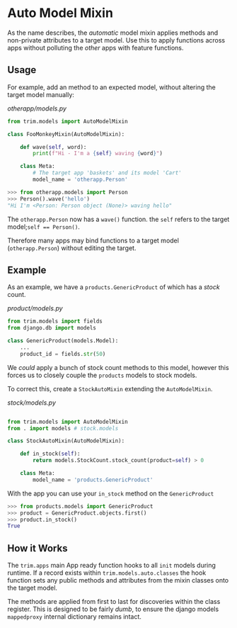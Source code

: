 # Auto Model Mixin

As the name describes, the _automatic_ model mixin applies methods and non-private attributes to a target model. Use this to apply functions across apps without polluting the _other_ apps with feature functions.

## Usage

For example, add an method to an expected model, without altering the target model manually:

_otherapp/models.py_
```py
from trim.models import AutoModelMixin

class FooMonkeyMixin(AutoModelMixin):

    def wave(self, word):
        print(f"Hi - I'm a {self} waving {word}")

    class Meta:
        # The target app 'baskets' and its model 'Cart'
        model_name = 'otherapp.Person'
```

```py
>>> from otherapp.models import Person
>>> Person().wave('hello')
"Hi I'm <Person: Person object (None)> waving hello"
```

The `otherapp.Person` now has a `wave()` function. the `self` refers to the target model;`self == Person()`.


Therefore many apps may bind functions to a target model (`otherapp.Person`) without editing the target.

## Example

As an example, we have a `products.GenericProduct` of which has a _stock_ count.

_product/models.py_

```py
from trim.models import fields
from django.db import models

class GenericProduct(models.Model):
    ...
    product_id = fields.str(50)
```

We _could_ apply a bunch of stock count methods to this model, however this forces us to closely couple the `products` models to stock models.

To correct this, create a `StockAutoMixin` extending the `AutoModelMixin`.

_stock/models.py_
```py

from trim.models import AutoModelMixin
from . import models # stock.models

class StockAutoMixin(AutoModelMixin):

    def in_stock(self):
        return models.StockCount.stock_count(product=self) > 0

    class Meta:
        model_name = 'products.GenericProduct'
```

With the app you can use your `in_stock` method on the `GenericProduct`

```py
>>> from products.models import GenericProduct
>>> product = GenericProduct.objects.first()
>>> product.in_stock()
True
```


## How it Works

The `trim.apps` main App ready function hooks to all `init` models during runtime.
If a record exists within `trim.models.auto.classes` the hook function sets any public methods and attributes from the mixin classes onto the target model.

The methods are applied from first to last for discoveries within the class register. This is designed to be fairly _dumb_, to ensure the django models `mappedproxy` internal dictionary remains intact.
